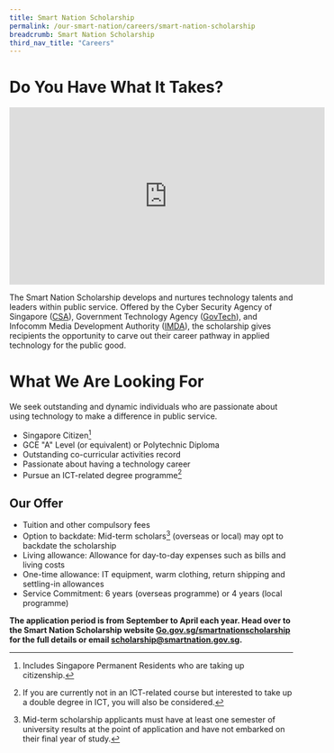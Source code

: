 ```yaml
---
title: Smart Nation Scholarship
permalink: /our-smart-nation/careers/smart-nation-scholarship
breadcrumb: Smart Nation Scholarship
third_nav_title: "Careers"
---
```


# Do You Have What It Takes?

<iframe width="560" height="315" src="https://www.youtube.com/embed/N7KhQH84sXE" frameborder="0" allow="accelerometer; autoplay; clipboard-write; encrypted-media; gyroscope; picture-in-picture" allowfullscreen></iframe>

The Smart Nation Scholarship develops and nurtures technology talents and leaders within public service. Offered by the Cyber Security Agency of Singapore (<a href="https://www.csa.gov.sg/" target="_blank">CSA</a>), Government Technology Agency (<a href="https://www.tech.gov.sg/" target="_blank">GovTech</a>), and Infocomm Media Development Authority (<a href="https://www.imda.gov.sg/" target="_blank">IMDA</a>), the scholarship gives recipients the opportunity to carve out their career pathway in applied technology for the public good.

# What We Are Looking For

We seek outstanding and dynamic individuals who are passionate about using technology to make a difference in public service.
-	Singapore Citizen[^1]
-	GCE "A" Level (or equivalent) or Polytechnic Diploma
-	Outstanding co-curricular activities record
-	Passionate about having a technology career
-	Pursue an ICT-related degree programme[^2]

[^1]: Includes Singapore Permanent Residents who are taking up citizenship.
[^2]: If you are currently not in an ICT-related course but interested to take up a double degree in ICT, you will also be considered. 

## Our Offer
-	Tuition and other compulsory fees
-	Option to backdate: Mid-term scholars[^3] (overseas or local) may opt to backdate the scholarship
-	Living allowance: Allowance for day-to-day expenses such as bills and living costs
-	One-time allowance: IT equipment, warm clothing, return shipping and settling-in allowances
-	Service Commitment: 6 years (overseas programme) or 4 years (local programme)

[^3]: Mid-term scholarship applicants must have at least one semester of university results at the point of application and have not embarked on their final year of study.

**The application period is from September to April each year. Head over to the Smart Nation Scholarship website <a href="Go.gov.sg/smartnationscholarship" target="_blank">Go.gov.sg/smartnationscholarship</a> for the full details or email [scholarship@smartnation.gov.sg](mailto:scholarship@smartnation.gov.sg).**
